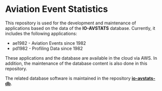 # Aviation Event Statistics

This repository is used for the development and maintenance of applications based on the data of the **IO-AVSTATS** database. 
Currently, it includes the following applications:

- ae1982 - Aviation Events since 1982
- pd1982 - Profiling Data since 1982

These applications and the database are available in the cloud via AWS.
In addition, the maintenance of the database content is also done in this repository. 

The related database software is maintained in the repository **[io-avstats-db](https://github.com/io-aero/io-avstats-db)**.
